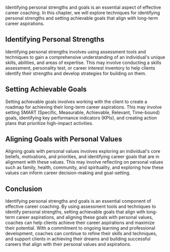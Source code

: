 
Identifying personal strengths and goals is an essential aspect of effective career coaching. In this chapter, we will explore techniques for identifying personal strengths and setting achievable goals that align with long-term career aspirations.

Identifying Personal Strengths
------------------------------

Identifying personal strengths involves using assessment tools and techniques to gain a comprehensive understanding of an individual's unique skills, abilities, and areas of expertise. This may involve conducting a skills assessment, personality test, or career interest inventory to help clients identify their strengths and develop strategies for building on them.

Setting Achievable Goals
------------------------

Setting achievable goals involves working with the client to create a roadmap for achieving their long-term career aspirations. This may involve setting SMART (Specific, Measurable, Achievable, Relevant, Time-bound) goals, identifying key performance indicators (KPIs), and creating action plans that prioritize high-impact activities.

Aligning Goals with Personal Values
-----------------------------------

Aligning goals with personal values involves exploring an individual's core beliefs, motivations, and priorities, and identifying career goals that are in alignment with these values. This may involve reflecting on personal values such as family, health, community, and spirituality, and exploring how these values can inform career decision-making and goal-setting.

Conclusion
----------

Identifying personal strengths and goals is an essential component of effective career coaching. By using assessment tools and techniques to identify personal strengths, setting achievable goals that align with long-term career aspirations, and aligning these goals with personal values, coaches can help clients achieve their career aspirations and maximize their potential. With a commitment to ongoing learning and professional development, coaches can continue to refine their skills and techniques, and support clients in achieving their dreams and building successful careers that align with their personal values and aspirations.

